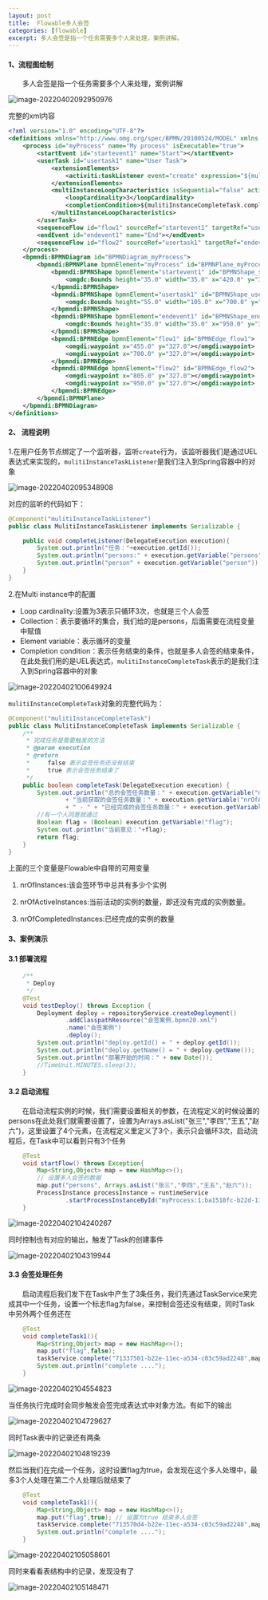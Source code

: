 ```yaml
---
layout: post
title:  Flowable多人会签
categories: [flowable]
excerpt: 多人会签是指一个任务需要多个人来处理，案例讲解。
---
```




#### 1、流程图绘制

&emsp;&emsp;多人会签是指一个任务需要多个人来处理，案例讲解

![image-20220402092950976](/images/2022/06/image-20220402092950976.png)

完整的xml内容

```xml
<?xml version="1.0" encoding="UTF-8"?>
<definitions xmlns="http://www.omg.org/spec/BPMN/20100524/MODEL" xmlns:xsi="http://www.w3.org/2001/XMLSchema-instance" xmlns:xsd="http://www.w3.org/2001/XMLSchema" xmlns:activiti="http://activiti.org/bpmn" xmlns:bpmndi="http://www.omg.org/spec/BPMN/20100524/DI" xmlns:omgdc="http://www.omg.org/spec/DD/20100524/DC" xmlns:omgdi="http://www.omg.org/spec/DD/20100524/DI" typeLanguage="http://www.w3.org/2001/XMLSchema" expressionLanguage="http://www.w3.org/1999/XPath" targetNamespace="http://www.activiti.org/test">
    <process id="myProcess" name="My process" isExecutable="true">
        <startEvent id="startevent1" name="Start"></startEvent>
        <userTask id="usertask1" name="User Task">
            <extensionElements>
                <activiti:taskListener event="create" expression="${mulitiInstanceTaskListener.completeListener(execution)}"></activiti:taskListener>
            </extensionElements>
            <multiInstanceLoopCharacteristics isSequential="false" activiti:collection="persons" activiti:elementVariable="person">
                <loopCardinality>3</loopCardinality>
                <completionCondition>${mulitiInstanceCompleteTask.completeTask(execution)}</completionCondition>
            </multiInstanceLoopCharacteristics>
        </userTask>
        <sequenceFlow id="flow1" sourceRef="startevent1" targetRef="usertask1"></sequenceFlow>
        <endEvent id="endevent1" name="End"></endEvent>
        <sequenceFlow id="flow2" sourceRef="usertask1" targetRef="endevent1"></sequenceFlow>
    </process>
    <bpmndi:BPMNDiagram id="BPMNDiagram_myProcess">
        <bpmndi:BPMNPlane bpmnElement="myProcess" id="BPMNPlane_myProcess">
            <bpmndi:BPMNShape bpmnElement="startevent1" id="BPMNShape_startevent1">
                <omgdc:Bounds height="35.0" width="35.0" x="420.0" y="310.0"></omgdc:Bounds>
            </bpmndi:BPMNShape>
            <bpmndi:BPMNShape bpmnElement="usertask1" id="BPMNShape_usertask1">
                <omgdc:Bounds height="55.0" width="105.0" x="700.0" y="300.0"></omgdc:Bounds>
            </bpmndi:BPMNShape>
            <bpmndi:BPMNShape bpmnElement="endevent1" id="BPMNShape_endevent1">
                <omgdc:Bounds height="35.0" width="35.0" x="950.0" y="310.0"></omgdc:Bounds>
            </bpmndi:BPMNShape>
            <bpmndi:BPMNEdge bpmnElement="flow1" id="BPMNEdge_flow1">
                <omgdi:waypoint x="455.0" y="327.0"></omgdi:waypoint>
                <omgdi:waypoint x="700.0" y="327.0"></omgdi:waypoint>
            </bpmndi:BPMNEdge>
            <bpmndi:BPMNEdge bpmnElement="flow2" id="BPMNEdge_flow2">
                <omgdi:waypoint x="805.0" y="327.0"></omgdi:waypoint>
                <omgdi:waypoint x="950.0" y="327.0"></omgdi:waypoint>
            </bpmndi:BPMNEdge>
        </bpmndi:BPMNPlane>
    </bpmndi:BPMNDiagram>
</definitions>
```

#### 2、 流程说明

1.在用户任务节点绑定了一个监听器，监听`create`行为，该监听器我们是通过UEL表达式来实现的，`mulitiInstanceTaskListener`是我们注入到Spring容器中的对象

![image-20220402095348908](/images/2022/06/image-20220402095348908.png)

对应的监听的代码如下：

```java
@Component("mulitiInstanceTaskListener")
public class MulitiInstanceTaskListener implements Serializable {

    public void completeListener(DelegateExecution execution){
        System.out.println("任务："+execution.getId());
        System.out.println("persons:" + execution.getVariable("persons"));
        System.out.println("person" + execution.getVariable("person"));
    }
}
```

2.在Multi instance中的配置

* Loop cardinality:设置为3表示只循环3次，也就是三个人会签
* Collection：表示要循环的集合，我们给的是persons，后面需要在流程变量中赋值
* Element variable：表示循环的变量
* Completion condition：表示任务结束的条件，也就是多人会签的结束条件，在此处我们用的是UEL表达式，`mulitiInstanceCompleteTask`表示的是我们注入到Spring容器中的对象

![image-20220402100649924](/images/2022/06/image-20220402100649924.png)



`mulitiInstanceCompleteTask`对象的完整代码为：

```java
@Component("mulitiInstanceCompleteTask")
public class MulitiInstanceCompleteTask implements Serializable {
    /**
     * 完成任务是需要触发的方法
     * @param execution
     * @return
     *     false 表示会签任务还没有结束
     *     true 表示会签任务结束了
     */
    public boolean completeTask(DelegateExecution execution) {
        System.out.println("总的会签任务数量：" + execution.getVariable("nrOfInstances")
                + "当前获取的会签任务数量：" + execution.getVariable("nrOfActiveInstances")
                + " - " + "已经完成的会签任务数量：" + execution.getVariable("nrOfCompletedInstances"));
        //有一个人同意就通过
        Boolean flag = (Boolean) execution.getVariable("flag");
        System.out.println("当前意见："+flag);
        return flag;
    }
}
```

上面的三个变量是Flowable中自带的可用变量

1. nrOfInstances:该会签环节中总共有多少个实例

2. nrOfActiveInstances:当前活动的实例的数量，即还没有完成的实例数量。

3. nrOfCompletedInstances:已经完成的实例的数量



#### 3、案例演示

#### 3.1 部署流程

```java
    /**
     * Deploy
     */
    @Test
    void testDeploy() throws Exception {
        Deployment deploy = repositoryService.createDeployment()
                .addClasspathResource("会签案例.bpmn20.xml")
                .name("会签案例")
                .deploy();
        System.out.println("deploy.getId() = " + deploy.getId());
        System.out.println("deploy.getName() = " + deploy.getName());
        System.out.println("部署开始的时间：" + new Date());
        //TimeUnit.MINUTES.sleep(3);
    }
```

#### 3.2 启动流程

&emsp;&emsp;在启动流程实例的时候，我们需要设置相关的参数，在流程定义的时候设置的persons在此处我们就需要设置了，设置为Arrays.asList("张三","李四","王五","赵六")，这里设置了4个元素，在流程定义里定义了3个，表示只会循环3次，启动流程后，在Task中可以看到只有3个任务

```java
    @Test
    void startFlow() throws Exception{
        Map<String,Object> map = new HashMap<>();
        // 设置多人会签的数据
        map.put("persons", Arrays.asList("张三","李四","王五","赵六"));
        ProcessInstance processInstance = runtimeService
                .startProcessInstanceById("myProcess:1:ba1518fc-b22d-11ec-9313-c03c59ad2248",map);
    }
```

![image-20220402104240267](/images/2022/06/image-20220402104240267.png)



同时控制也有对应的输出，触发了Task的创建事件

![image-20220402104319944](/images/2022/06/image-20220402104319944.png)



#### 3.3 会签处理任务

&emsp;&emsp;启动流程后我们发下在Task中产生了3条任务，我们先通过TaskService来完成其中一个任务，设置一个标志flag为false，来控制会签还没有结束，同时Task中另外两个任务还在

```java
    @Test
    void completeTask1(){
        Map<String,Object> map = new HashMap<>();
        map.put("flag",false);
        taskService.complete("71337501-b22e-11ec-a534-c03c59ad2248",map);
        System.out.println("complete ....");
    }
```

![image-20220402104554823](/images/2022/06/image-20220402104554823.png)

当任务执行完成时会同步触发会签完成表达式中对象方法。有如下的输出

![image-20220402104729627](/images/2022/06/image-20220402104729627.png)

同时Task表中的记录还有两条

![image-20220402104819239](/images/2022/06/image-20220402104819239.png)

然后当我们在完成一个任务，这时设置flag为true，会发现在这个多人处理中，最多3个人处理在第二个人处理后就结束了

```java
    @Test
    void completeTask1(){
        Map<String,Object> map = new HashMap<>();
        map.put("flag",true); // 设置为true 结束多人会签
        taskService.complete("713570d4-b22e-11ec-a534-c03c59ad2248",map);
        System.out.println("complete ....");
    }
```





![image-20220402105058601](/images/2022/06/image-20220402105058601.png)



同时来看看表结构中的记录，发现没有了

![image-20220402105148471](/images/2022/06/image-20220402105148471.png)
